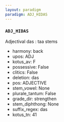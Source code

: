 ```yaml
---
layout: paradigm
paradigm: ADJ_HIDAS
---
```

### ` ADJ_HIDAS `

Adjectival das : taa stems
* harmony: back
* upos: ADJ
* kotus_av: F
* possessive: False
* clitics: False
* deletion: das
* pos: ADJECTIVE
* stem_vowel: None
* plurale_tantum: False
* grade_dir: strengthen
* stem_diphthong: None
* suffix_regex: das
* kotus_tn: 41

